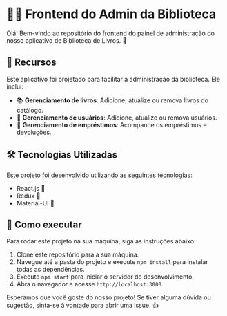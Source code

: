# 👨‍💼 Frontend do Admin da Biblioteca

Olá! Bem-vindo ao repositório do frontend do painel de administração do nosso aplicativo de Biblioteca de Livros. 🎉

## 🎯 Recursos

Este aplicativo foi projetado para facilitar a administração da biblioteca. Ele inclui:

- 📚 **Gerenciamento de livros**: Adicione, atualize ou remova livros do catálogo.
- 👥 **Gerenciamento de usuários**: Adicione, atualize ou remova usuários.
- 🔄 **Gerenciamento de empréstimos**: Acompanhe os empréstimos e devoluções.

## 🛠️ Tecnologias Utilizadas

Este projeto foi desenvolvido utilizando as seguintes tecnologias:

- React.js 📘
- Redux 📕
- Material-UI 📙

## 🚀 Como executar

Para rodar este projeto na sua máquina, siga as instruções abaixo:

1. Clone este repositório para a sua máquina.
2. Navegue até a pasta do projeto e execute `npm install` para instalar todas as dependências.
3. Execute `npm start` para iniciar o servidor de desenvolvimento.
4. Abra o navegador e acesse `http://localhost:3000`.

Esperamos que você goste do nosso projeto! Se tiver alguma dúvida ou sugestão, sinta-se à vontade para abrir uma issue. 👍
